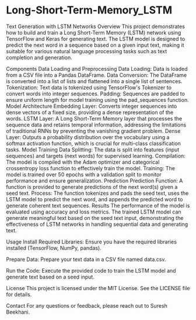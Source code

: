# Long-Short-Term-Memory_LSTM
Text Generation with LSTM Networks
Overview
This project demonstrates how to build and train a Long Short-Term Memory (LSTM) network using TensorFlow and Keras for generating text. The LSTM model is designed to predict the next word in a sequence based on a given input text, making it suitable for various natural language processing tasks such as text completion and generation.

Components
Data Loading and Preprocessing
Data Loading: Data is loaded from a CSV file into a Pandas DataFrame.
Data Conversion: The DataFrame is converted into a list of lists and flattened into a single list of sentences.
Tokenization: Text data is tokenized using TensorFlow's Tokenizer to convert words into integer sequences.
Padding: Sequences are padded to ensure uniform length for model training using the pad_sequences function.
Model Architecture
Embedding Layer: Converts integer sequences into dense vectors of a fixed size, providing a dense representation of the words.
LSTM Layer: A Long Short-Term Memory layer that processes the sequence data and retains temporal information, addressing the limitations of traditional RNNs by preventing the vanishing gradient problem.
Dense Layer: Outputs a probability distribution over the vocabulary using a softmax activation function, which is crucial for multi-class classification tasks.
Model Training
Data Splitting: The data is split into features (input sequences) and targets (next words) for supervised learning.
Compilation: The model is compiled with the Adam optimizer and categorical crossentropy loss function to effectively train the model.
Training: The model is trained over 50 epochs with a validation split to monitor performance and ensure generalization.
Prediction
Prediction Function: A function is provided to generate predictions of the next word(s) given a seed text.
Process: The function tokenizes and pads the seed text, uses the LSTM model to predict the next word, and appends the predicted word to generate coherent text sequences.
Results
The performance of the model is evaluated using accuracy and loss metrics. The trained LSTM model can generate meaningful text based on the seed text input, demonstrating the effectiveness of LSTM networks in handling sequential data and generating text.

Usage
Install Required Libraries:
Ensure you have the required libraries installed (TensorFlow, NumPy, pandas).

Prepare Data:
Prepare your text data in a CSV file named data.csv.

Run the Code:
Execute the provided code to train the LSTM model and generate text based on a seed input.

License
This project is licensed under the MIT License. See the LICENSE file for details.

Contact
For any questions or feedback, please reach out to Suresh Beekhani.
